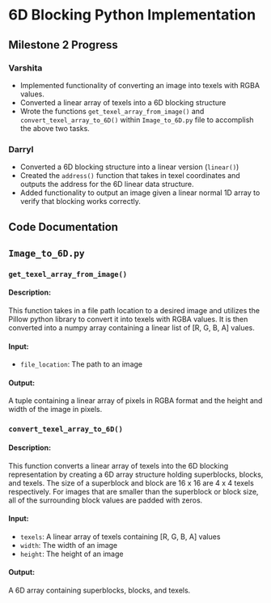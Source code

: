 # 6D Blocking Python Implementation

## Milestone 2 Progress

### Varshita

- Implemented functionality of converting an image into texels with RGBA values.
- Converted a linear array of texels into a 6D blocking structure
- Wrote the functions `get_texel_array_from_image()` and `convert_texel_array_to_6D()` within `Image_to_6D.py` file to accomplish the above two tasks.

### Darryl

- Converted a 6D blocking structure into a linear version (`linear()`)
- Created the `address()` function that takes in texel coordinates and outputs the address for the 6D linear data structure.
- Added functionality to output an image given a linear normal 1D array to verify that blocking works correctly.

## Code Documentation

## `Image_to_6D.py`

### `get_texel_array_from_image()`

#### **Description**:

This function takes in a file path location to a desired image and utilizes the Pillow python library to convert it into texels with RGBA values. It is then converted into a numpy array containing a linear list of [R, G, B, A] values.

#### **Input**:

- `file_location`: The path to an image

#### **Output**:

A tuple containing a linear array of pixels in RGBA format and the height and width of the image in pixels.

### `convert_texel_array_to_6D()`

#### **Description**:

This function converts a linear array of texels into the 6D blocking representation by creating a 6D array structure holding superblocks, blocks, and texels. The size of a superblock and block are 16 x 16 are 4 x 4 texels respectively. For images that are smaller than the superblock or block size, all of the surrounding block values are padded with zeros.

#### **Input**:

- `texels`: A linear array of texels containing [R, G, B, A] values
- `width`: The width of an image
- `height`: The height of an image

#### **Output**:

A 6D array containing superblocks, blocks, and texels.
